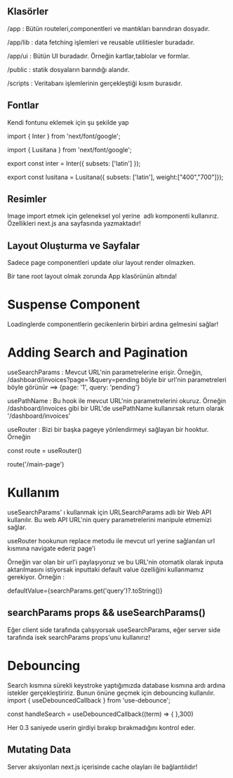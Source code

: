 
## Klasörler

/app : Bütün routeleri,componentleri ve mantıkları barındıran dosyadır.

/app/lib : data fetching işlemleri ve reusable utilitiesler buradadır.

/app/ui : Bütün UI buradadır. Örneğin kartlar,tablolar ve formlar.

/public : statik dosyaların barındığı alandır.

/scripts : Veritabanı işlemlerinin gerçekleştiği kısım burasıdır.

## Fontlar 

Kendi fontunu eklemek için şu şekilde yap

import { Inter } from 'next/font/google';

import { Lusitana } from 'next/font/google';

export const inter = Inter({ subsets: ['latin'] });

export  const lusitana = Lusitana({ subsets: ['latin'], weight:["400","700"]});


## Resimler

Image import etmek için geleneksel yol yerine <Image /> adlı komponenti kullanırız.
Özellikleri next.js ana sayfasında yazmaktadır!

## Layout Oluşturma ve Sayfalar

Sadece page componentleri update olur layout render olmazken.

Bir tane root layout olmak zorunda App klasörünün altında!


# Suspense Component

Loadinglerde componentlerin gecikenlerin birbiri ardına gelmesini sağlar!

# Adding Search and Pagination

useSearchParams  : Mevcut URL'nin parametrelerine erişir. Örneğin, /dashboard/invoices?page=1&query=pending böyle bir url'nin parametreleri böyle görünür ==> {page: '1', query: 'pending'}

usePathName : Bu hook ile mevcut URL'nin parametrelerini okuruz. Örneğin /dashboard/invoices gibi bir URL'de usePathName kullanırsak return olarak '/dashboard/invoices'

useRouter : Bizi bir başka pageye yönlendirmeyi sağlayan bir hooktur. Örneğin 

const route = useRouter()

route('/main-page')

# Kullanım 

useSearchParams' ı kullanmak için URLSearchParams adlı bir Web API kullanılır. Bu web API URL'nin query parametrelerini manipule etmemizi sağlar.

useRouter hookunun replace metodu ile mevcut url yerine sağlanılan url kısmına navigate ederiz page'i

Örneğin var olan bir url'i paylaşıyoruz ve bu URL'nin otomatik olarak inputa aktarılmasını istiyorsak inputtaki default value özelliğini kullanmamız gerekiyor. Örneğin : 

  defaultValue={searchParams.get('query')?.toString()}


## searchParams props && useSearchParams()

Eğer client side tarafında çalışıyorsak useSearchParams, eğer server side tarafında isek searchParams props'unu kullanırız!

# Debouncing 

Search kısmına sürekli keystroke yaptığımızda database kısmına ardı ardına istekler gerçekleştiririz. Bunun önüne geçmek için debouncing kullanılır.
import { useDebouncedCallback } from 'use-debounce';

const handleSearch = useDebouncedCallback((term) => {
},300)

Her 0.3 saniyede userin girdiyi bırakıp bırakmadığını kontrol eder.

## Mutating Data

Server aksiyonları next.js içerisinde cache olayları ile bağlantılıdır!